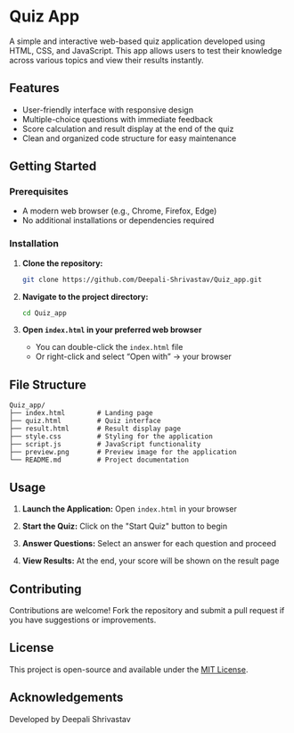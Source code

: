 # Quiz App

A simple and interactive web-based quiz application developed using HTML, CSS, and JavaScript. This app allows users to test their knowledge across various topics and view their results instantly.

## Features

- User-friendly interface with responsive design
- Multiple-choice questions with immediate feedback
- Score calculation and result display at the end of the quiz
- Clean and organized code structure for easy maintenance

## Getting Started

### Prerequisites

- A modern web browser (e.g., Chrome, Firefox, Edge)
- No additional installations or dependencies required

### Installation

1. **Clone the repository:**

   ```bash
   git clone https://github.com/Deepali-Shrivastav/Quiz_app.git
   ```

2. **Navigate to the project directory:**

   ```bash
   cd Quiz_app
   ```

3. **Open `index.html` in your preferred web browser**

   - You can double-click the `index.html` file
   - Or right-click and select “Open with” → your browser

## File Structure

```
Quiz_app/
├── index.html        # Landing page
├── quiz.html         # Quiz interface
├── result.html       # Result display page
├── style.css         # Styling for the application
├── script.js         # JavaScript functionality
├── preview.png       # Preview image for the application
└── README.md         # Project documentation
```

## Usage

1. **Launch the Application:**
   Open `index.html` in your browser

2. **Start the Quiz:**
   Click on the "Start Quiz" button to begin

3. **Answer Questions:**
   Select an answer for each question and proceed

4. **View Results:**
   At the end, your score will be shown on the result page

## Contributing

Contributions are welcome! Fork the repository and submit a pull request if you have suggestions or improvements.

## License

This project is open-source and available under the [MIT License](LICENSE).

## Acknowledgements

Developed by Deepali Shrivastav
